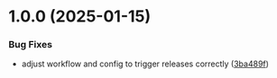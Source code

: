 # 1.0.0 (2025-01-15)

### Bug Fixes

- adjust workflow and config to trigger releases correctly ([3ba489f](https://github.com/dcmorales/digital-keyboard-tunes/commit/3ba489f62fe9cee6fa81b64cf68148b5c34f213a))

